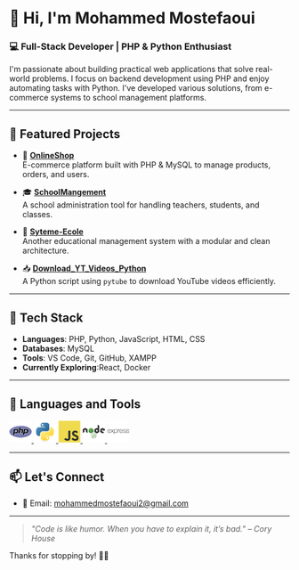 # 👋 Hi, I'm Mohammed Mostefaoui

### 💻 Full-Stack Developer | PHP & Python Enthusiast

I'm passionate about building practical web applications that solve real-world problems. I focus on backend development using PHP and enjoy automating tasks with Python. I've developed various solutions, from e-commerce systems to school management platforms.

---

## 🚀 Featured Projects

- 🛒 [**OnlineShop**](https://github.com/Mostefaouim/OnlineShop)  
  E-commerce platform built with PHP & MySQL to manage products, orders, and users.

- 🎓 [**SchoolMangement**](https://github.com/Mostefaouim/SchoolMangement)  
  A school administration tool for handling teachers, students, and classes.

- 🏫 [**Syteme-Ecole**](https://github.com/Mostefaouim/Syteme-Ecole)  
  Another educational management system with a modular and clean architecture.

- 📥 [**Download_YT_Videos_Python**](https://github.com/Mostefaouim/Download_YT_Videos_Python)  
  A Python script using `pytube` to download YouTube videos efficiently.

---

## 🧰 Tech Stack

- **Languages**: PHP, Python, JavaScript, HTML, CSS  
- **Databases**: MySQL  
- **Tools**: VS Code, Git, GitHub, XAMPP  
- **Currently Exploring**:React, Docker

---

## 🧠 Languages and Tools

<p align="left">
  <a href="https://www.php.net" target="_blank" rel="noreferrer">
    <img src="https://raw.githubusercontent.com/devicons/devicon/master/icons/php/php-original.svg" alt="php" width="40" height="40"/>
  </a>
  <a href="https://www.python.org" target="_blank" rel="noreferrer">
    <img src="https://raw.githubusercontent.com/devicons/devicon/master/icons/python/python-original.svg" alt="python" width="40" height="40"/>
  </a>
  <a href="https://developer.mozilla.org/en-US/docs/Web/JavaScript" target="_blank" rel="noreferrer">
    <img src="https://raw.githubusercontent.com/devicons/devicon/master/icons/javascript/javascript-original.svg" alt="javascript" width="40" height="40"/>
  </a>
  <a href="https://nodejs.org" target="_blank" rel="noreferrer">
    <img src="https://raw.githubusercontent.com/devicons/devicon/master/icons/nodejs/nodejs-original-wordmark.svg" alt="nodejs" width="40" height="40"/>
  </a>
  <a href="https://expressjs.com" target="_blank" rel="noreferrer">
    <img src="https://raw.githubusercontent.com/devicons/devicon/master/icons/express/express-original-wordmark.svg" alt="express" width="40" height="40"/>
  </a>
</p>

---

## 📫 Let's Connect

- 📧 Email: mohammedmostefaoui2@gmail.com

---

> *"Code is like humor. When you have to explain it, it’s bad." – Cory House*

Thanks for stopping by! 👨‍💻
